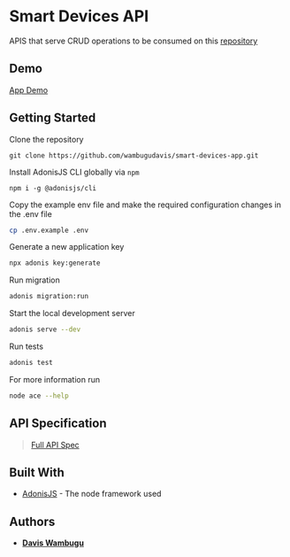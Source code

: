 # Smart Devices API
APIS that serve CRUD operations to be consumed on this [repository](https://github.com/wambugudavis/smart-devices/tree/deploy)
## Demo
[App Demo](https://dwambugu-smart-devices.netlify.com/)

## Getting Started
Clone the repository
```
git clone https://github.com/wambugudavis/smart-devices-app.git
```
Install AdonisJS CLI globally via ``npm``
```
npm i -g @adonisjs/cli
```

Copy the example env file and make the required configuration changes in the .env file
```bash
cp .env.example .env
```

Generate a new application key
```bash
npx adonis key:generate
```

Run migration
```bash
adonis migration:run
```

Start the local development server
```bash
adonis serve --dev
```

Run tests
```bash
adonis test
```

  For more information run
```bash
node ace --help
```

## API Specification

> [Full API Spec](https://github.com/gothinkster/realworld/tree/master/api)

## Built With

* [AdonisJS](https://adonisjs.com/) - The node framework used

## Authors

* **[Davis Wambugu](https://github.com/wambugudavis)**
